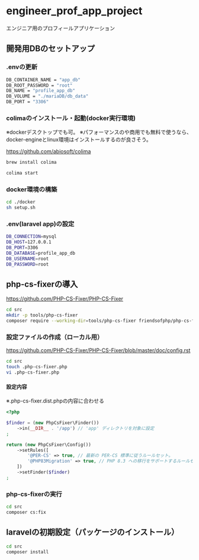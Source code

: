 # engineer_prof_app_project
エンジニア用のプロフィールアプリケーション 

## 開発用DBのセットアップ

### .envの更新
~~~sh
DB_CONTAINER_NAME = "app_db"
DB_ROOT_PASSWORD = "root"
DB_NAME = "profile_app_db"
DB_VOLUME = "./mariaDB/db_data"
DB_PORT = "3306"
~~~

### colimaのインストール・起動(docker実行環境)
※dockerデスクトップでも可。
※パフォーマンスのや商用でも無料で使うなら、docker-engineとlinux環境はインストールするのが良さそう。

https://github.com/abiosoft/colima

~~~sh
brew install colima
~~~
~~~sh
colima start
~~~

### docker環境の構築
~~~sh
cd ./docker
sh setup.sh
~~~

### .env(laravel app)の設定
~~~sh
DB_CONNECTION=mysql
DB_HOST=127.0.0.1
DB_PORT=3306
DB_DATABASE=profile_app_db
DB_USERNAME=root
DB_PASSWORD=root
~~~

## php-cs-fixerの導入
https://github.com/PHP-CS-Fixer/PHP-CS-Fixer

~~~sh
cd src
mkdir -p tools/php-cs-fixer
composer require --working-dir=tools/php-cs-fixer friendsofphp/php-cs-fixer
~~~

### 設定ファイルの作成（ローカル用）
https://github.com/PHP-CS-Fixer/PHP-CS-Fixer/blob/master/doc/config.rst
~~~sh
cd src
touch .php-cs-fixer.php
vi .php-cs-fixer.php
~~~

#### 設定内容
※.php-cs-fixer.dist.phpの内容に合わせる
~~~php
<?php

$finder = (new PhpCsFixer\Finder())
    ->in(__DIR__ . '/app') // 'app' ディレクトリを対象に設定
;

return (new PhpCsFixer\Config())
    ->setRules([
        '@PER-CS' => true, // 最新の PER-CS 標準に従うルールセット。
        '@PHP83Migration' => true, // PHP 8.3 への移行をサポートするルールセット。
    ])
    ->setFinder($finder)
;
~~~

### php-cs-fixerの実行
~~~sh
cd src
composer cs:fix
~~~

## laravelの初期設定（パッケージのインストール）
~~~sh
cd src
composer install
~~~